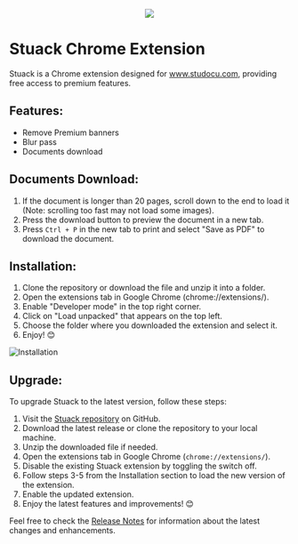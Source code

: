 <p align="center">
  <img src="https://user-images.githubusercontent.com/67743899/159747006-f38ea4c4-107d-41e6-b570-1bcd9458aced.png">
</p>

# Stuack Chrome Extension

Stuack is a Chrome extension designed for www.studocu.com, providing free access to premium features.

## Features:

- Remove Premium banners
- Blur pass
- Documents download

## Documents Download:

1. If the document is longer than 20 pages, scroll down to the end to load it (Note: scrolling too fast may not load some images).
2. Press the download button to preview the document in a new tab.
3. Press `Ctrl + P` in the new tab to print and select "Save as PDF" to download the document.

## Installation:

1. Clone the repository or download the file and unzip it into a folder.
2. Open the extensions tab in Google Chrome (chrome://extensions/).
3. Enable "Developer mode" in the top right corner.
4. Click on "Load unpacked" that appears on the top left.
5. Choose the folder where you downloaded the extension and select it.
6. Enjoy! 😊

![Installation](https://user-images.githubusercontent.com/67743899/149144506-714a84a0-cd10-4155-91fe-20c39753b578.jpg)

## Upgrade:

To upgrade Stuack to the latest version, follow these steps:

1. Visit the [Stuack repository](https://github.com/yourusername/stuack) on GitHub.
2. Download the latest release or clone the repository to your local machine.
3. Unzip the downloaded file if needed.
4. Open the extensions tab in Google Chrome (`chrome://extensions/`).
5. Disable the existing Stuack extension by toggling the switch off.
6. Follow steps 3-5 from the Installation section to load the new version of the extension.
7. Enable the updated extension.
8. Enjoy the latest features and improvements! 😊

Feel free to check the [Release Notes](https://github.com/yourusername/stuack/releases) for information about the latest changes and enhancements.
